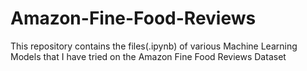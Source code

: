 # Amazon-Fine-Food-Reviews
This repository contains the files(.ipynb) of various Machine Learning Models that I have tried on the Amazon Fine Food Reviews Dataset
